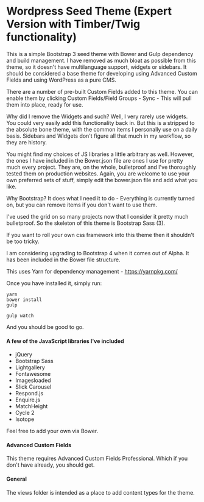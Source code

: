 
# Wordpress Seed Theme (Expert Version with Timber/Twig functionality)

This is a simple Bootstrap 3 seed theme with Bower and Gulp dependency and build management. I have removed as much bloat as possible from this theme, so it doesn't have multilanguage support, widgets or sidebars. It should be considered a base theme for developing using Advanced Custom Fields and using WordPress as a pure CMS.

There are a number of pre-built Custom Fields added to this theme. You can enable them by clicking Custom Fields/Field Groups - Sync - This will pull them into place, ready for use.

Why did I remove the Widgets and such? Well, I very rarely use widgets. You could very easily add this functionality back in. But this is a stripped to the absolute bone theme, with the common items I personally use on a daily basis. Sidebars and Widgets don't figure all that much in my workflow, so they are history.

You might find my choices of JS libraries a little arbitrary as well. However, the ones I have included in the Bower.json file are ones I use for pretty much every project. They are, on the whole, bulletproof and I've thoroughly tested them on production websites. Again, you are welcome to use your own preferred sets of stuff, simply edit the bower.json file and add what you like.

Why Bootstrap? It does what I need it to do - Everything is currently turned on, but you can remove items if you don't want to use them.

I've used the grid on so many projects now that I consider it pretty much bulletproof. So the skeleton of this theme is Bootstrap Sass (3).

If you want to roll your own css framework into this theme then it shouldn't be too tricky.

I am considering upgrading to Bootstrap 4 when it comes out of Alpha. It has been included in the Bower file structure.

This uses Yarn for dependency management - https://yarnpkg.com/

Once you have installed it, simply run:

	yarn   
	bower install   
	gulp

	gulp watch

And you should be good to go.

#### A few of the JavaScript libraries I've included

* jQuery
* Bootstrap Sass
* Lightgallery
* Fontawesome
* Imagesloaded
* Slick Carousel
* Respond.js
* Enquire.js
* MatchHeight
* Cycle 2
* Isotope

Feel free to add your own via Bower.

#### Advanced Custom Fields

This theme requires Advanced Custom Fields Professional. Which if you don't have already, you should get.

#### General

The views folder is intended as a place to add content types for the theme.
